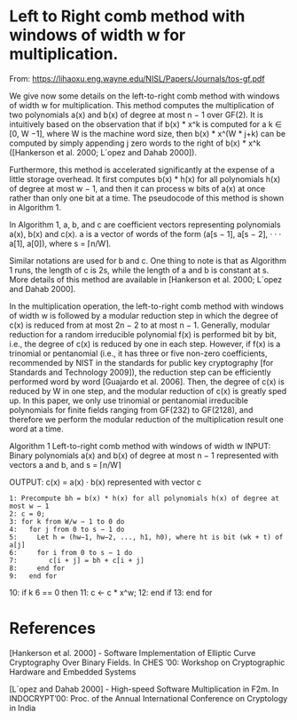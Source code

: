 # Left to Right comb method with windows of width w for multiplication.

 From: https://lihaoxu.eng.wayne.edu/NISL/Papers/Journals/tos-gf.pdf

We give now some details on the left-to-right comb method with windows of width
w for multiplication. This method computes the multiplication of two polynomials
a(x) and b(x) of degree at most n − 1 over GF(2). It is intuitively based on the
observation that if b(x) * x^k is computed for a k ∈ [0, W −1], where W is the machine
word size, then b(x) * x^(W * j+k) can be computed by simply appending j zero words to
the right of b(x) * x^k  ([Hankerson et al. 2000; L´opez and Dahab 2000]). 

Furthermore, this method is accelerated significantly at the expense of a little storage
overhead.   It first computes b(x) * h(x) for all polynomials h(x) of degree at most w − 1, and
then it can process w bits of a(x) at once rather than only one bit at a time. The
pseudocode of this method is shown in Algorithm 1. 

In Algorithm 1, a, b, and c are coefficient vectors representing polynomials 
a(x), b(x) and c(x). a is a vector of words of the form (a[s − 1], a[s − 2], · · · a[1], a[0]), 
where s = ⌈n/W⌉. 

Similar notations are used for b and c. One thing to note is that as Algorithm 1 runs, the
length of c is 2s, while the length of a and b is constant at s. More details of this
method are available in [Hankerson et al. 2000; L´opez and Dahab 2000].

In the multiplication operation, the left-to-right comb method with windows of
width w is followed by a modular reduction step in which the degree of c(x) is
reduced from at most 2n − 2 to at most n − 1. Generally, modular reduction for a
random irreducible polynomial f(x) is performed bit by bit, i.e., the degree of c(x)
is reduced by one in each step. However, if f(x) is a trinomial or pentanomial (i.e.,
it has three or five non-zero coefficients, recommended by NIST in the standards
for public key cryptography [for Standards and Technology 2009]), the reduction
step can be efficiently performed word by word [Guajardo et al. 2006]. Then, the
degree of c(x) is reduced by W in one step, and the modular reduction of c(x) is
greatly sped up. In this paper, we only use trinomial or pentanomial irreducible
polynomials for finite fields ranging from GF(232) to GF(2128), and therefore we
perform the modular reduction of the multiplication result one word at a time.

Algorithm 1 Left-to-right comb method with windows of width w
INPUT: Binary polynomials a(x) and b(x) of degree at most n − 1 represented
with vectors a and b, and s = ⌈n/W⌉

OUTPUT: c(x) = a(x) · b(x) represented with vector c

    1: Precompute bh = b(x) * h(x) for all polynomials h(x) of degree at most w − 1
    2: c = 0;
    3: for k from W/w − 1 to 0 do
    4:   for j from 0 to s − 1 do
    5:     Let h = (hw−1, hw−2, ..., h1, h0), where ht is bit (wk + t) of a[j]
    6:     for i from 0 to s − 1 do
    7:        c[i + j] = bh + c[i + j]
    8:     end for
    9:   end for
   10:   if k 6 == 0 then
   11:      c ← c * x^w;
   12:   end if
   13: end for

# References
[Hankerson et al. 2000] -  Software Implementation of Elliptic Curve Cryptography Over Binary Fields. In CHES ’00: Workshop on Cryptographic Hardware and Embedded Systems

[L´opez and Dahab 2000] -  High-speed Software Multiplication in F2m. In INDOCRYPT’00: Proc. of the Annual International Conference on Cryptology in India